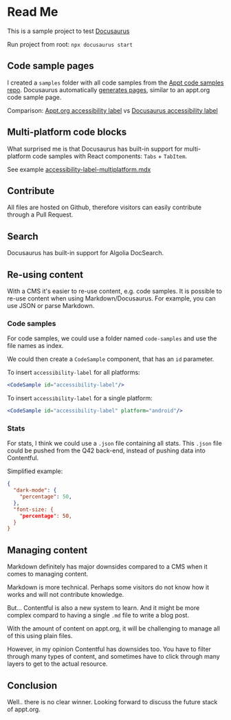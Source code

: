 # Read Me

This is a sample project to test [Docusaurus](https://docusaurus.io/docs)

Run project from root: `npx docusaurus start`

## Code sample pages

I created a `samples` folder with all code samples from the [Appt code samples repo](https://github.com/appt-org/accessibility-code-examples). Docusaurus automatically [generates pages](http://localhost:3000/docs/category/samples), similar to an appt.org code sample page.

Comparison: [Appt.org accessibility label](https://appt.org/en/docs/android/samples/accessibility-label) vs [Docusaurus accessibility label](http://localhost:3000/docs/samples/accessibility-label)

## Multi-platform code blocks

What surprised me is that Docusaurus has built-in support for multi-platform code samples with React  components: `Tabs` + `TabItem`.

See example [accessibility-label-multiplatform.mdx](./docs/samples/accessibility-label-multiplatform.mdx)

## Contribute

All files are hosted on Github, therefore visitors can easily contribute through a Pull Request.

## Search

Docusaurus has built-in support for Algolia DocSearch.

## Re-using content

With a CMS it's easier to re-use content, e.g. code samples. It is possible to re-use content when using Markdown/Docusaurus. For example, you can use JSON or parse Markdown.

### Code samples 

For code samples, we could use a folder named `code-samples` and use the file names as index.

We could then create a `CodeSample` component, that has an `id` parameter. 

To insert `accessibility-label` for all platforms:

```jsx
<CodeSample id="accessibility-label"/>
```

To insert `accessibility-label` for a single platform:

```jsx
<CodeSample id="accessibility-label" platform="android"/>
```

### Stats

For stats, I think we could use a `.json` file containing all stats. This `.json` file could be pushed from the Q42 back-end, instead of pushing data into Contentful.

Simplified example:

```json
{
  "dark-mode": {
    "percentage": 50,
  },
  "font-size: {
    "percentage": 50,
  }
}
```

## Managing content

Markdown definitely has major downsides compared to a CMS when it comes to managing content.

Markdown is more technical. Perhaps some visitors do not know how it works and will not contribute knowledge.

But... Contentful is also a new system to learn. And it might be more complex compard to having a single `.md` file to write a blog post.

With the amount of content on appt.org, it will be challenging to manage all of this using plain files.

However, in my opinion Contentful has downsides too. You have to filter through many types of content, and sometimes have to click through many layers to get to the actual resource.

## Conclusion

Well.. there is no clear winner. Looking forward to discuss the future stack of appt.org.